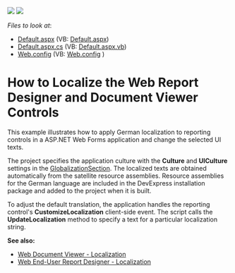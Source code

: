 <!-- default badges list -->
[![](https://img.shields.io/badge/Open_in_DevExpress_Support_Center-FF7200?style=flat-square&logo=DevExpress&logoColor=white)](https://supportcenter.devexpress.com/ticket/details/T200029)
[![](https://img.shields.io/badge/📖_How_to_use_DevExpress_Examples-e9f6fc?style=flat-square)](https://docs.devexpress.com/GeneralInformation/403183)
<!-- default badges end -->
<!-- default file list -->
*Files to look at*:

* [Default.aspx](./CS/SubstituteLocalizationStringsExample/Default.aspx) (VB: [Default.aspx](./VB/SubstituteLocalizationStringsExample/Default.aspx))
* [Default.aspx.cs](./CS/SubstituteLocalizationStringsExample/Default.aspx.cs) (VB: [Default.aspx.vb](./VB/SubstituteLocalizationStringsExample/Default.aspx.vb))
* [Web.config](./CS/SubstituteLocalizationStringsExample/Web.config) (VB: [Web.config](./VB/SubstituteLocalizationStringsExample/Web.config) )
<!-- default file list end -->
# How to Localize the Web Report Designer and Document Viewer Controls

This example illustrates how to apply German localization to reporting controls in a ASP.NET Web Forms application and change the selected UI texts.

The project specifies the application culture with the **Culture** and **UICulture** settings in the [GlobalizationSection](https://docs.microsoft.com/en-us/dotnet/api/system.web.configuration.globalizationsection). The localized texts are obtained automatically from the satellite resource assemblies. Resource assemblies for the German language are included in the DevExpress installation package and added to the project when it is built.

To adjust the default translation, the application handles the reporting control's **CustomizeLocalization** client-side event. The script calls the **UpdateLocalization** method to specify a text for a particular localization string.
 
**See also:**

* [Web Document Viewer - Localization](https://docs.devexpress.com/XtraReports/116315/create-end-user-reporting-applications/web-reporting/asp-net-webforms-reporting/document-viewer/localization)
* [Web End-User Report Designer - Localization](https://docs.devexpress.com/XtraReports/400229/create-end-user-reporting-applications/web-reporting/asp-net-webforms-reporting/end-user-report-designer/localization)


